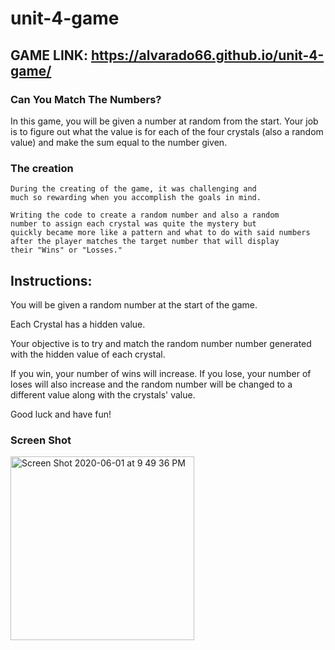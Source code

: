 # unit-4-game

## GAME LINK: https://alvarado66.github.io/unit-4-game/

### Can You Match The Numbers?
  In this game, you will be given a number at random from
  the start. Your job is to figure out what the value is 
  for each of the four crystals (also a random value) and 
  make the sum equal to the number given.
  
  ### The creation
  
    During the creating of the game, it was challenging and 
    much so rewarding when you accomplish the goals in mind.
    
    Writing the code to create a random number and also a random 
    number to assign each crystal was quite the mystery but 
    quickly became more like a pattern and what to do with said numbers
    after the player matches the target number that will display
    their "Wins" or "Losses."
    
## Instructions:
  You will be given a random number at the start of the game.
  
  Each Crystal has a hidden value.
  
  Your objective is to try and match the random number number generated
  with the hidden value of each crystal. 
  
  If you win, your number of wins will increase.
  If you lose, your number of loses will also increase and 
  the random number will be changed to a different value along
  with the crystals' value.
  
  Good luck and have fun!
  
### Screen Shot

<img width="294" alt="Screen Shot 2020-06-01 at 9 49 36 PM" src="https://user-images.githubusercontent.com/60458491/90945807-3aba4500-e3f5-11ea-9d93-e8e4f77c1da9.png">

